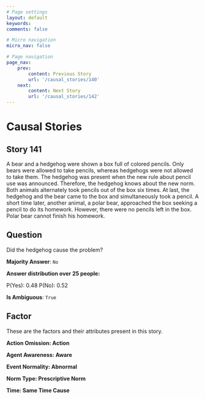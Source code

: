 ```yaml
---
# Page settings
layout: default
keywords:
comments: false

# Micro navigation
micro_nav: false

# Page navigation
page_nav:
    prev:
        content: Previous Story
        url: '/causal_stories/140'
    next:
        content: Next Story
        url: '/causal_stories/142'
---
```

# Causal Stories

## Story 141

<div class='text-hightlight'>
A bear and a hedgehog were shown a box full of colored pencils. Only bears were allowed to take pencils, whereas hedgehogs were not allowed to take them. The hedgehog was present when the new rule about pencil use was announced. Therefore, the hedgehog knows about the new norm. Both animals alternately took pencils out of the box six times. At last, the hedgehog and the bear came to the box and simultaneously took a pencil. A short time later, another animal, a polar bear, approached the box seeking a pencil to do its homework. However, there were no pencils left in the box. Polar bear cannot finish his homework.
</div>

## Question

<p>
<div class='text-hightlight'>Did the hedgehog cause the problem?</div>
</p>

**Majority Answer**: <code class="language-plaintext highlighter-rouge">No</code>

**Answer distribution over 25 people:**

<div class="container">
<div class="row">
<div class="col-md-7">
    <div class="slider-container">
        <div class="slider">
            <div class="slider-value" id="sliderValue"></div>
        </div>
        <div class="slider-labels">
            <span id="yesLabel">P(Yes): 0.48</span>
            <span id="noLabel">P(No): 0.52</span>
        </div>
    </div>
</div>
</div>
</div>

**Is Ambiguous**:  <code class="language-plaintext highlighter-rouge">True</code> <!-- False -->

## Factor

These are the factors and their attributes present in this story.


<div class="callout callout--info">
    <p><strong>Action Omission: Action</strong></p>
</div>

<div class="callout callout--info">
    <p><strong>Agent Awareness: Aware</strong></p>
</div>

<div class="callout callout--info">
    <p><strong>Event Normality: Abnormal</strong></p>
</div>

<div class="callout callout--info">
    <p><strong>Norm Type: Prescriptive Norm</strong></p>
</div>

<div class="callout callout--info">
    <p><strong>Time: Same Time Cause</strong></p>
</div>
